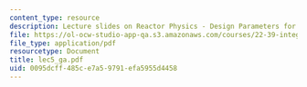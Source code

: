```yaml
---
content_type: resource
description: Lecture slides on Reactor Physics - Design Parameters for PWRs.
file: https://ol-ocw-studio-app-qa.s3.amazonaws.com/courses/22-39-integration-of-reactor-design-operations-and-safety-fall-2006/0095dcff485ce7a59791efa5955d4458_lec5_ga.pdf
file_type: application/pdf
resourcetype: Document
title: lec5_ga.pdf
uid: 0095dcff-485c-e7a5-9791-efa5955d4458
---
```

